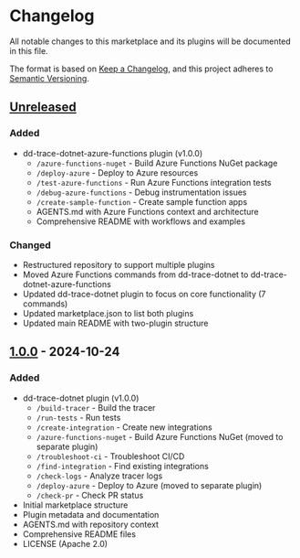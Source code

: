 # Changelog

All notable changes to this marketplace and its plugins will be documented in this file.

The format is based on [Keep a Changelog](https://keepachangelog.com/en/1.0.0/),
and this project adheres to [Semantic Versioning](https://semver.org/spec/v2.0.0.html).

## [Unreleased]

### Added
- dd-trace-dotnet-azure-functions plugin (v1.0.0)
  - `/azure-functions-nuget` - Build Azure Functions NuGet package
  - `/deploy-azure` - Deploy to Azure resources
  - `/test-azure-functions` - Run Azure Functions integration tests
  - `/debug-azure-functions` - Debug instrumentation issues
  - `/create-sample-function` - Create sample function apps
  - AGENTS.md with Azure Functions context and architecture
  - Comprehensive README with workflows and examples

### Changed
- Restructured repository to support multiple plugins
- Moved Azure Functions commands from dd-trace-dotnet to dd-trace-dotnet-azure-functions
- Updated dd-trace-dotnet plugin to focus on core functionality (7 commands)
- Updated marketplace.json to list both plugins
- Updated main README with two-plugin structure

## [1.0.0] - 2024-10-24

### Added
- dd-trace-dotnet plugin (v1.0.0)
  - `/build-tracer` - Build the tracer
  - `/run-tests` - Run tests
  - `/create-integration` - Create new integrations
  - `/azure-functions-nuget` - Build Azure Functions NuGet (moved to separate plugin)
  - `/troubleshoot-ci` - Troubleshoot CI/CD
  - `/find-integration` - Find existing integrations
  - `/check-logs` - Analyze tracer logs
  - `/deploy-azure` - Deploy to Azure (moved to separate plugin)
  - `/check-pr` - Check PR status
- Initial marketplace structure
- Plugin metadata and documentation
- AGENTS.md with repository context
- Comprehensive README files
- LICENSE (Apache 2.0)

[Unreleased]: https://github.com/lucaspimentel/claude-code-plugins/compare/v1.0.0...HEAD
[1.0.0]: https://github.com/lucaspimentel/claude-code-plugins/releases/tag/v1.0.0
